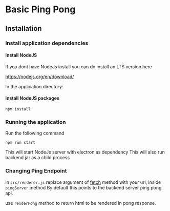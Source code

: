 # Basic Ping Pong

## Installation

### Install application dependencies

#### Install NodeJS

If you dont have NodeJs install you can do install an LTS version here

https://nodejs.org/en/download/

In the application directory:

#### Install NodeJS packages

```shell script
npm install
```

### Running the application

Run the following command

```shell script
npm run start
```

This will start NodeJs server with electron as dependency
This will also run backend jar as a child process 


### Changing Ping Endpoint

in `src/renderer.js` replace argument of [fetch](https://developer.mozilla.org/en-US/docs/Web/API/Fetch_API/Using_Fetch) method with your url, inside `pingServer` method
By default this points to the backend server ping pong api.

use `renderPong` method to return html to be rendered in pong response.
